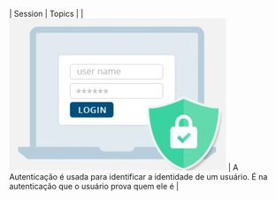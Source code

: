 | Session | Topics |
| ![](img/07-a2.jpg) | A Autenticação é usada para identificar a identidade de um usuário. É na autenticação que o usuário prova quem ele é |
